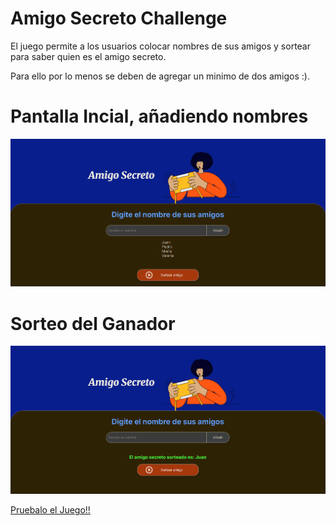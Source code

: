 # Amigo Secreto Challenge

El juego permite a los usuarios colocar nombres de sus amigos y sortear para saber quien es el amigo secreto.

Para ello por lo menos se deben de agregar un minimo de dos amigos :).

# Pantalla Incial, añadiendo nombres
![Pantalla Incial, añadiendo nombres](./assets/Amigos.png)

# Sorteo del Ganador
![Sorteo del Ganador](./assets/GanadorSorteado.png)


[Pruebalo el Juego!!](https://michael4288.github.io/Challenge-Amigo-Secreto)



